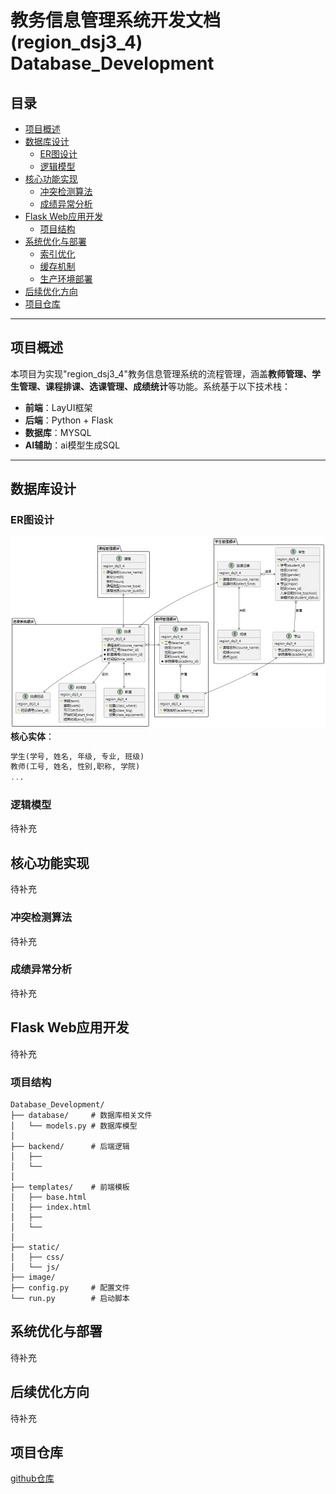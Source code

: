 # 教务信息管理系统开发文档(region_dsj3_4)                   Database_Development               

## 目录
- [项目概述](#项目概述)
- [数据库设计](#数据库设计)
  - [ER图设计](#ER图设计)
  - [逻辑模型](#逻辑模型)
- [核心功能实现](#核心功能实现)
  - [冲突检测算法](#冲突检测算法)
  - [成绩异常分析](#成绩异常分析)
- [Flask Web应用开发](#flask-web应用开发)
  - [项目结构](#项目结构)
  <!-- - [模板示例](#模板示例) -->
- [系统优化与部署](#系统优化与部署)
  - [索引优化](#索引优化)
  - [缓存机制](#缓存机制)
  - [生产环境部署](#生产环境部署)
- [后续优化方向](#后续优化方向)
- [项目仓库](#项目仓库)

---

## 项目概述

本项目为实现"region_dsj3_4"教务信息管理系统的流程管理，涵盖**教师管理、学生管理、课程排课、选课管理、成绩统计**等功能。系统基于以下技术栈：
- **前端**：LayUI框架
- **后端**：Python + Flask
- **数据库**：MYSQL
- **AI辅助**：ai模型生成SQL
---

## 数据库设计

### ER图设计

![ER图示意](image/image.png)  
**核心实体**：
```sql
学生(学号, 姓名, 年级, 专业, 班级)
教师(工号, 姓名, 性别,职称, 学院)
...
```
### 逻辑模型
待补充

## 核心功能实现
待补充

### 冲突检测算法
待补充

### 成绩异常分析
待补充

## Flask Web应用开发
待补充

### 项目结构
```
Database_Development/
├── database/     # 数据库相关文件
│   └── models.py # 数据库模型
│  
├── backend/      # 后端逻辑
│   ├── 
│   └── 
│  
├── templates/    # 前端模板
│   ├── base.html
│   ├── index.html
│   ├── 
│   └── 
│  
├── static/    
│   ├── css/
│   └── js/
├── image/
├── config.py     # 配置文件
└── run.py        # 启动脚本

```

## 系统优化与部署
待补充

## 后续优化方向
待补充

## 项目仓库
[github仓库](https://github.com/SweCui/Database_Development.git)




